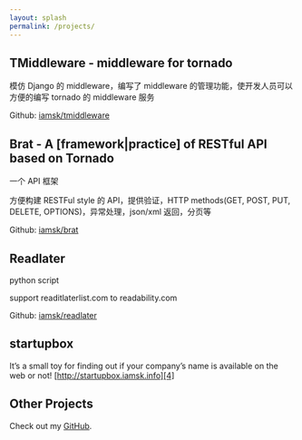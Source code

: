 ```yaml
---
layout: splash
permalink: /projects/
---
```


## TMiddleware - middleware for tornado

模仿 Django 的 middleware，编写了 middleware 的管理功能，使开发人员可以方便的编写 tornado 的 middleware 服务

Github: [iamsk/tmiddleware][1]

## Brat - A [framework|practice] of RESTful API based on Tornado

一个 API 框架

方便构建 RESTFul style 的 API，提供验证，HTTP methods(GET, POST, PUT, DELETE, OPTIONS)，异常处理，json/xml 返回，分页等

Github: [iamsk/brat][2]

## Readlater

python script

support readitlaterlist.com to readability.com

Github:  [iamsk/readlater][3]

## startupbox

It’s a small toy for finding out if your company’s name is available on the web or not! [http://startupbox.iamsk.info][4]

## Other Projects

Check out my [GitHub][5].

[1]:	https://github.com/iamsk/tmiddleware
[2]:	https://github.com/iamsk/brat
[3]:	https://github.com/iamsk/readlater
[4]:	http://startupbox.iamsk.info/ "http://startupbox.iamsk.info"
[5]:	https://github.com/iamsk